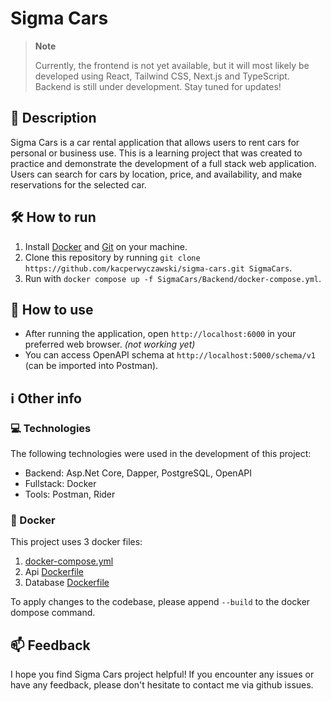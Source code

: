 # Sigma Cars

> **Note**
>
> Currently, the frontend is not yet available, but it will most likely be developed using React, Tailwind CSS, Next.js and TypeScript. Backend is still under development. Stay tuned for updates!

## 📝 Description

Sigma Cars is a car rental application that allows users to rent cars for personal or business use. This is a learning project that was created to practice and demonstrate the development of a full stack web application. Users can search for cars by location, price, and availability, and make reservations for the selected car.

## 🛠️ How to run

1. Install [Docker](https://www.docker.com/) and [Git](https://git-scm.com/downloads) on your machine.
2. Clone this repository by running `git clone https://github.com/kacperwyczawski/sigma-cars.git SigmaCars`.
3. Run with `docker compose up -f SigmaCars/Backend/docker-compose.yml`.

## 🚀 How to use

- After running the application, open `http://localhost:6000` in your preferred web browser. *(not working yet)*
- You can access OpenAPI schema at `http://localhost:5000/schema/v1` (can be imported into Postman).

## ℹ️ Other info

### 💻 Technologies

The following technologies were used in the development of this project:

- Backend: Asp.Net Core, Dapper, PostgreSQL, OpenAPI
- Fullstack: Docker
- Tools: Postman, Rider

### 🐋 Docker

This project uses 3 docker files:

1. [docker-compose.yml](Backend/docker-compose.yml)
2. Api [Dockerfile](Backend/Dockerfile)
3. Database [Dockerfile](Backend/SigmaCars.Database/Dockerfile)

To apply changes to the codebase, please append `--build` to the docker dompose command.

## 📫 Feedback

I hope you find Sigma Cars project helpful! If you encounter any issues or have any feedback, please don't hesitate to contact me via github issues.
